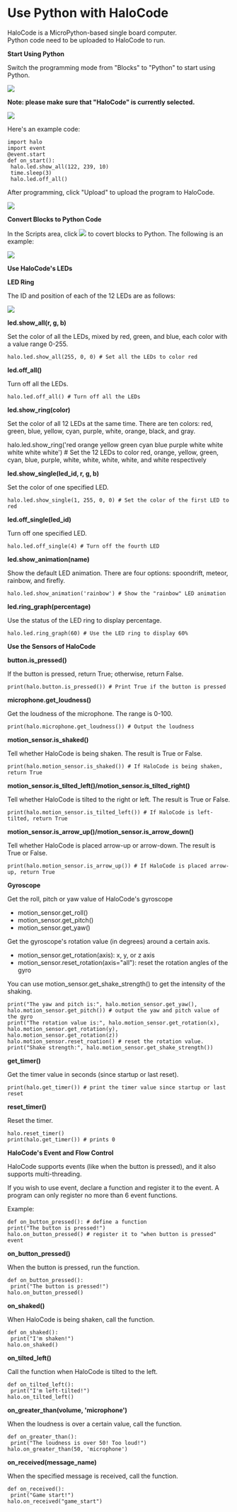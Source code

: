 # Use Python with HaloCode

HaloCode is a MicroPython-based single board computer.  
Python code need to be uploaded to HaloCode to run.

**Start Using Python**

Switch the programming mode from "Blocks" to "Python" to start using Python.

![](../../../../.gitbook/assets/0%20%283%29.png)

**Note: please make sure that "HaloCode" is currently selected.**

![](../../../../.gitbook/assets/1%20%285%29.png)

Here's an example code:

```text
import halo
import event
@event.start
def on_start():
 halo.led.show_all(122, 239, 10)
 time.sleep(3)
 halo.led.off_all()
```

After programming, click "Upload" to upload the program to HaloCode.

![](../../../../.gitbook/assets/2%20%281%29.png)

**Convert Blocks to Python Code**

In the Scripts area, click   ![](../../../../.gitbook/assets/3%20%289%29.png)   to covert blocks to Python. The following is an example:

![](../../../../.gitbook/assets/4.png)

**Use HaloCode's LEDs**

**LED Ring**

The ID and position of each of the 12 LEDs are as follows:

![](../../../../.gitbook/assets/5%20%285%29.png)

**led.show\_all\(r, g, b\)**

Set the color of all the LEDs, mixed by red, green, and blue, each color with a value range 0-255.

```text
halo.led.show_all(255, 0, 0) # Set all the LEDs to color red
```

**led.off\_all\(\)**

Turn off all the LEDs.

```text
halo.led.off_all() # Turn off all the LEDs
```

**led.show\_ring\(color\)**

Set the color of all 12 LEDs at the same time. There are ten colors: red, green, blue, yellow, cyan, purple, white, orange, black, and gray.

halo.led.show\_ring\('red orange yellow green cyan blue purple white white white white white'\) \# Set the 12 LEDs to color red, orange, yellow, green, cyan, blue, purple, white, white, white, white, and white respectively

**led.show\_single\(led\_id, r, g, b\)**

Set the color of one specified LED.

```text
halo.led.show_single(1, 255, 0, 0) # Set the color of the first LED to red
```

**led.off\_single\(led\_id\)**

Turn off one specified LED.

```text
halo.led.off_single(4) # Turn off the fourth LED
```

**led.show\_animation\(name\)**

Show the default LED animation. There are four options: spoondrift, meteor, rainbow, and firefly.

```text
halo.led.show_animation('rainbow') # Show the "rainbow" LED animation
```

**led.ring\_graph\(percentage\)**

Use the status of the LED ring to display percentage.

```text
halo.led.ring_graph(60) # Use the LED ring to display 60%
```

**Use the Sensors of HaloCode**

**button.is\_pressed\(\)**

If the button is pressed, return True; otherwise, return False.

```text
print(halo.button.is_pressed()) # Print True if the button is pressed
```

**microphone.get\_loudness\(\)**

Get the loudness of the microphone. The range is 0-100.

```text
print(halo.microphone.get_loudness()) # Output the loudness
```

**motion\_sensor.is\_shaked\(\)**

Tell whether HaloCode is being shaken. The result is True or False.

```text
print(halo.motion_sensor.is_shaked()) # If HaloCode is being shaken, return True
```

**motion\_sensor.is\_tilted\_left\(\)/motion\_sensor.is\_tilted\_right\(\)**

Tell whether HaloCode is tilted to the right or left. The result is True or False.

```text
print(halo.motion_sensor.is_tilted_left()) # If HaloCode is left-tilted, return True
```

**motion\_sensor.is\_arrow\_up\(\)/motion\_sensor.is\_arrow\_down\(\)**

Tell whether HaloCode is placed arrow-up or arrow-down. The result is True or False.

```text
print(halo.motion_sensor.is_arrow_up()) # If HaloCode is placed arrow-up, return True
```

**Gyroscope**

Get the roll, pitch or yaw value of HaloCode's gyroscope

* motion\_sensor.get\_roll\(\)
* motion\_sensor.get\_pitch\(\)
* motion\_sensor.get\_yaw\(\)

Get the gyroscope's rotation value \(in degrees\) around a certain axis.

* motion\_sensor.get\_rotation\(axis\): x, y, or z axis
* motion\_sensor.reset\_rotation\(axis="all"\): reset the rotation angles of the gyro

You can use motion\_sensor.get\_shake\_strength\(\) to get the intensity of the shaking.

```text
print("The yaw and pitch is:", halo.motion_sensor.get_yaw(), halo.motion_sensor.get_pitch()) # output the yaw and pitch value of the gyro
print("The rotation value is:", halo.motion_sensor.get_rotation(x), halo.motion_sensor.get_rotation(y), halo.motion_sensor.get_rotation(z))
halo.motion_sensor.reset_roation() # reset the rotation value.
print("Shake strength:", halo.motion_sensor.get_shake_strength())
```

**get\_timer\(\)**

Get the timer value in seconds \(since startup or last reset\).

```text
print(halo.get_timer()) # print the timer value since startup or last reset
```

**reset\_timer\(\)**

Reset the timer.

```text
halo.reset_timer()
print(halo.get_timer()) # prints 0
```

**HaloCode's Event and Flow Control**

HaloCode supports events \(like when the button is pressed\), and it also supports multi-threading.

If you wish to use event, declare a function and register it to the event. A program can only register no more than 6 event functions.

Example:



```text
def on_button_pressed(): # define a function
print("The button is pressed!")
halo.on_button_pressed() # register it to "when button is pressed" event
```

**on\_button\_pressed\(\)**

When the button is pressed, run the function.

```text
def on_button_pressed():
 print("The button is pressed!")
halo.on_button_pressed()
```

**on\_shaked\(\)**

When HaloCode is being shaken, call the function.

```text
def on_shaked():
 print("I'm shaken!")
halo.on_shaked()
```

**on\_tilted\_left\(\)**

Call the function when HaloCode is tilted to the left.

```text
def on_tilted_left():
 print("I'm left-tilted!")
halo.on_tilted_left()
```

**on\_greater\_than\(volume, 'microphone'\)**

When the loudness is over a certain value, call the function.

```text
def on_greater_than():
 print("The loudness is over 50! Too loud!")
halo.on_greater_than(50, 'microphone')
```

**on\_received\(message\_name\)**

When the specified message is received, call the function.

```text
def on_received():
 print("Game start!")
halo.on_received("game_start")
```


